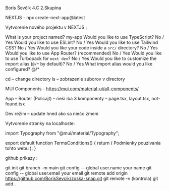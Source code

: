 Boris Ševčík 4.C 2.Skupina

NEXTJS - npx create-next-app@latest

Vytvorenie nového projektu v NEXTJS ;

What is your project named? my-app
Would you like to use TypeScript? No / Yes
Would you like to use ESLint? No / Yes
Would you like to use Tailwind CSS? No / Yes
Would you like your code inside a `src/` directory? No / Yes
Would you like to use App Router? (recommended) No / Yes
Would you like to use Turbopack for `next dev`?  No / Yes
Would you like to customize the import alias (`@/*` by default)? No / Yes
What import alias would you like configured? @/*

cd – change directory
ls – zobrazenie súborov v directory

MUI Components - https://mui.com/material-ui/all-components/

App – Router (Policajt) – rieši iba 3 komponenty – page.tsx, layout.tsx, not-found.tsx

Dev režim – update hned ako sa niečo zmení

Vytvorenie stranky na localhoste:

import Typography from "@mui/material/Typography";

export default function TermsConditions() {
return (
<Typography> Podmienky pouzivania tohto webu </Typography>
);
}

github prikazy :

git init
git branch -m main
git config -- global user.name your name
git config -- global user.email your email
git remote add origin https://github.com/BorisSevcik/zoska-snap.git 
git remote -v (kontrola)
git add .
